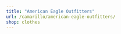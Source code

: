 ```yaml
---
title: "American Eagle Outfitters"
url: /camarillo/american-eagle-outfitters/
shop: clothes
---
```


